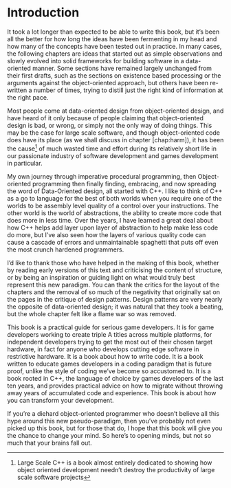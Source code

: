 Introduction
============

It took a lot longer than expected to be able to write this book, but
it’s been all the better for how long the ideas have been fermenting in
my head and how many of the concepts have been tested out in practice.
In many cases, the following chapters are ideas that started out as
simple observations and slowly evolved into solid frameworks for
building software in a data-oriented manner. Some sections have remained
largely unchanged from their first drafts, such as the sections on
existence based processing or the arguments against the object-oriented
approach, but others have been re-written a number of times, trying to
distill just the right kind of information at the right pace.

Most people come at data-oriented design from object-oriented design,
and have heard of it only because of people claiming that
object-oriented design is bad, or wrong, or simply not the only way of
doing things. This may be the case for large scale software, and though
object-oriented code does have its place (as we shall discuss in chapter
[chap:harm]), it has been the cause[^1] of much wasted time and effort
during its relatively short life in our passionate industry of software
development and games development in particular.

My own journey through imperative procedural programming, then
Object-oriented programming then finally finding, embracing, and now
spreading the word of Data-Oriented design, all started with C++. I like
to think of C++ as a go to language for the best of both worlds when you
require one of the worlds to be assembly level quality of a control over
your instructions. The other world is the world of abstractions, the
ability to create more code that does more in less time. Over the years,
I have learned a great deal about how C++ helps add layer upon layer of
abstraction to help make less code do more, but I’ve also seen how the
layers of various quality code can cause a cascade of errors and
unmaintainable spaghetti that puts off even the most crunch hardened
programmers.

I’d like to thank those who have helped in the making of this book,
whether by reading early versions of this text and criticising the
content of structure, or by being an inspiration or guiding light on
what would truly best represent this new paradigm. You can thank the
critics for the layout of the chapters and the removal of so much of the
negativity that originally sat on the pages in the critique of design
patterns. Design patterns are very nearly the opposite of data-oriented
design; it was natural that they took a beating, but the whole chapter
felt like a flame war so was removed.

This book is a practical guide for serious game developers. It is for
game developers working to create triple A titles across multiple
platforms, for independent developers trying to get the most out of
their chosen target hardware, in fact for anyone who develops cutting
edge software in restrictive hardware. It is a book about how to write
code. It is a book written to educate games developers in a coding
paradigm that is future proof, unlike the style of coding we’ve become
so accustomed to. It is a book rooted in C++, the language of choice by
games developers of the last ten years, and provides practical advice on
how to migrate without throwing away years of accumulated code and
experience. This book is about how you can transform your development.

If you’re a diehard object-oriented programmer who doesn’t believe all
this hype around this new pseudo-paradigm, then you’ve probably not even
picked up this book, but for those that do, I hope that this book will
give you the chance to change your mind. So here’s to opening minds, but
not so much that your brains fall out.

[^1]: Large Scale C++ is a book almost entirely dedicated to showing how
    object oriented development needn’t destroy the productivity of
    large scale software projects
